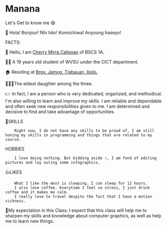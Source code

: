 # Manana
 Let's Get to know me 😄

👋 Hola! Bonjour! Nǐn hǎo! Konnichiwa! Anyoung haseyo!

FACTS:

🙋 Hello, I am [Cherry Mirra Calisnao](https://sites.google.com/wvsu.edu.ph/its-me/home) of BSCS 1A.

👩‍🎓 A 19 years old student of WVSU under the CICT department.

🏠 Residing at [Brgy. Jamog, Tigbauan, Iloilo.](https://goo.gl/maps/JRj9QYpkenXBEABP9)

👩‍👩‍👧The eldest daughter among the three.

👉 In fact, I am a person who is very dedicated, organized, and methodical. I'm also willing to learn and improve my skills. I am reliable and dependable and often seek new responsibilities given to me. I am determined and decisive to find and take advantage of opportunities.

💪SKILLS

        Right now, I do not have any skills to be proud of. I am still honing my skills in programming and things that are related to my course.

HOBBIES

        I love doing nothing. But kidding aside ✌️, I am fond of editing pictures and lay outing some infographics. 

👍LIKES

        What I like the most is sleeping. I can sleep for 12 hours.
        I also love coffee. Everytime I feel so stress, I just drink coffee and it makes me calm.
        I really love to travel despite the fact that I have a motion sickness.
 
 
 🙏My expectation in this Class: 
 I expect that this class will help me to sharpen my skills and knowledge about computer graphics, as well as help me to learn new things.
